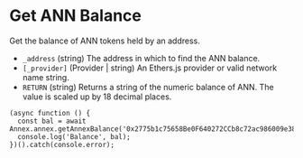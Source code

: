 # Get ANN Balance

Get the balance of ANN tokens held by an address.

* `_address` \(string\) The address in which to find the ANN balance.
* `[_provider]` \(Provider \| string\) An Ethers.js provider or valid network name string.
* `RETURN` \(string\) Returns a string of the numeric balance of ANN. The value is scaled up by 18 decimal places.

```text
(async function () {
  const bal = await Annex.annex.getAnnexBalance('0x2775b1c75658Be0F640272CCb8c72ac986009e38');
  console.log('Balance', bal);
})().catch(console.error);
```

